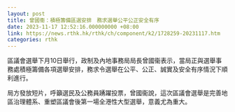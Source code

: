 ```yaml
---
layout: post
title: 曾國衞：積極籌備區選安排　務求選舉公平公正安全有序
date: 2023-11-17 12:52:16.000000000 +08:00
link: https://news.rthk.hk/rthk/ch/component/k2/1728259-20231117.htm
categories: rthk
---
```


區議會選舉下月10日舉行，政制及內地事務局局長曾國衞表示，當局正與選舉事務處積極籌備各項選舉安排，務求令選舉在公平、公正、誠實及安全有序情況下順利進行。

局方發放短片，呼籲選民及公務員踴躍投票，曾國衞說，這次區議會選舉是完善地區治理體系、重塑區議會後第一場全港性大型選舉，意義尤為重大。

